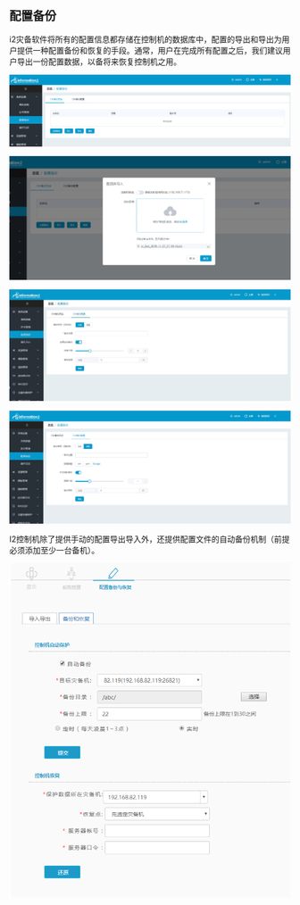 ## 配置备份

i2灾备软件将所有的配置信息都存储在控制机的数据库中，配置的导出和导出为用户提供一种配置备份和恢复的手段。通常，用户在完成所有配置之后，我们建议用户导出一份配置数据，以备将来恢复控制机之用。

![](/assets/V7.1.2019011704.png)

![](/assets/V7.1.2019011707.png)

![](/assets/V7.1.2019011705.jpg)

![](/assets/V7.1.2019011706.png)



I2控制机除了提供手动的配置导出导入外，还提供配置文件的自动备份机制（前提必须添加至少一台备机）。

![](/assets/V6.121443.png)

